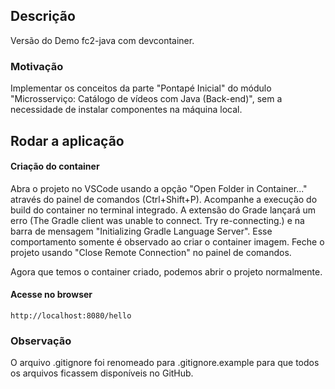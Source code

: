 ## Descrição

Versão do Demo fc2-java com devcontainer.

### Motivação
Implementar os conceitos da parte "Pontapé Inicial" do módulo "Microsserviço: Catálogo de vídeos com Java (Back-end)", sem a necessidade de instalar componentes na máquina local.

## Rodar a aplicação

#### Criação do container
Abra o projeto no VSCode usando a opção "Open Folder in Container..." através do painel de comandos (Ctrl+Shift+P). Acompanhe a execução do build do container no terminal integrado. A extensão do Grade lançará um erro (The Gradle client was unable to connect. Try re-connecting.) e na barra de mensagem "Initializing Gradle Language Server". Esse comportamento somente é observado ao criar o container imagem. Feche o projeto usando "Close Remote Connection" no painel de comandos.

Agora que temos o container criado, podemos abrir o projeto normalmente.

#### Acesse no browser

```
http://localhost:8080/hello
```

### Observação
O arquivo .gitignore foi renomeado para .gitignore.example para que todos os arquivos ficassem disponíveis no GitHub.
